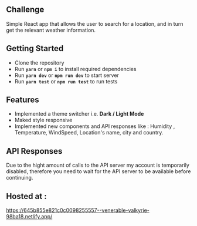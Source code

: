 ## Challenge

Simple React app that allows the user to search for a location, and in turn get the relevant weather information.


## Getting Started

 - Clone the repository
 - Run **`yarn`** or **`npm i`** to install required dependencies
 - Run **`yarn dev`** or **`npm run dev`** to start server
 - Run **`yarn test`** or **`npm run test`** to run tests

## Features

 - Implemented a theme switcher i.e. **Dark / Light Mode**
 - Maked style responsive
 - Implemented new components and API responses like  : Humidity , Temperature, WindSpeed, Location's name, city and country.
 
## API Responses

Due to the hight amount of calls to the API server my account is temporarily disabled, therefore you need to wait for the API server to be available before continuing. 
 

 ## Hosted at : 

https://645b855e821c0c0098255557--venerable-valkyrie-98ba18.netlify.app/



